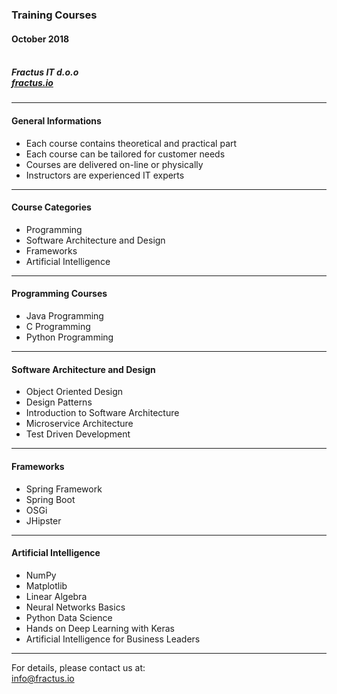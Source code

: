 

### Training Courses <br>
#### October 2018<br><br>
##### Fractus IT d.o.o<br>[fractus.io](https://fractus.io)<br>

---

#### General Informations<br>
- Each course contains theoretical and practical part
- Each course can be tailored for customer needs
- Courses are delivered on-line or physically  
- Instructors are experienced IT experts
    
---

#### Course Categories<br>
- Programming
- Software Architecture and Design 
- Frameworks 
- Artificial Intelligence
    
---

#### Programming Courses<br>
- Java Programming 
- C Programming 
- Python Programming
    
---

#### Software Architecture and Design<br>
- Object Oriented Design
- Design Patterns
- Introduction to Software Architecture
- Microservice Architecture
- Test Driven Development
    
---

#### Frameworks<br>
- Spring Framework
- Spring Boot
- OSGi
- JHipster
    
---

#### Artificial Intelligence<br>
- NumPy
- Matplotlib
- Linear Algebra
- Neural Networks Basics
- Python Data Science
- Hands on Deep Learning with Keras
- Artificial Intelligence for Business Leaders

---

For details, please contact us at:<br>
[info@fractus.io](mailto:info@fractus.io)<br>



